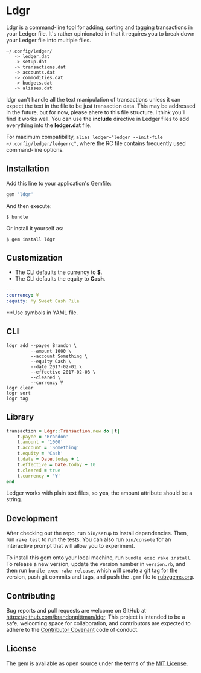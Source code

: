 # Ldgr

Ldgr is a command-line tool for adding, sorting and tagging transactions in your Ledger file. It's rather opinionated in that it requires you to break down your Ledger file into multiple files.

~~~
~/.config/ledger/
   -> ledger.dat
   -> setup.dat
   -> transactions.dat
   -> accounts.dat
   -> commodities.dat
   -> budgets.dat
   -> aliases.dat
~~~

ldgr can't handle all the text manipulation of transactions unless it can expect the text in the file to be just transaction data. This may be addressed in the future, but for now, please ahere to this file structure. I think you'll find it works well. You can use the **include** directive in Ledger files to add everything into the **ledger.dat** file.

For maximum compatibility, `alias ledger="ledger --init-file ~/.config/ledger/ledgerrc"`, where the RC file contains frequently used command-line options.

## Installation

Add this line to your application's Gemfile:

```ruby
gem 'ldgr'
```

And then execute:

    $ bundle

Or install it yourself as:

    $ gem install ldgr

## Customization

- The CLI defaults the currency to **$**. 
- The CLI defaults the equity to **Cash**.

~~~yaml
---
:currency: ¥
:equity: My Sweet Cash Pile
~~~

**Use symbols in YAML file.

## CLI
```
ldgr add --payee Brandon \
         --amount 1000 \
         --account Something \
         --equity Cash \
         --date 2017-02-01 \
         --effective 2017-02-03 \
         --cleared \
         --currency ¥
ldgr clear
ldgr sort
ldgr tag
```

## Library

~~~ruby
transaction = Ldgr::Transaction.new do |t|
    t.payee = 'Brandon'
    t.amount = '1000'
    t.account = 'Something'
    t.equity = 'Cash'
    t.date = Date.today + 1
    t.effective = Date.today + 10
    t.cleared = true
    t.currency = '¥'
end
~~~

Ledger works with plain text files, so **yes**, the amount attribute should be a string.

## Development

After checking out the repo, run `bin/setup` to install dependencies. Then, run `rake test` to run the tests. You can also run `bin/console` for an interactive prompt that will allow you to experiment.

To install this gem onto your local machine, run `bundle exec rake install`. To release a new version, update the version number in `version.rb`, and then run `bundle exec rake release`, which will create a git tag for the version, push git commits and tags, and push the `.gem` file to [rubygems.org](https://rubygems.org).

## Contributing

Bug reports and pull requests are welcome on GitHub at https://github.com/brandonpittman/ldgr. This project is intended to be a safe, welcoming space for collaboration, and contributors are expected to adhere to the [Contributor Covenant](http://contributor-covenant.org) code of conduct.


## License

The gem is available as open source under the terms of the [MIT License](http://opensource.org/licenses/MIT).

